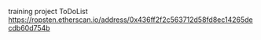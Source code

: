 training project ToDoList
https://ropsten.etherscan.io/address/0x436ff2f2c563712d58fd8ec14265decdb60d754b
